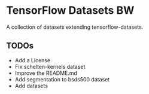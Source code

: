 # TensorFlow Datasets BW

A collection of datasets extending tensorflow-datasets.

## TODOs

* Add a License
* Fix schelten-kernels dataset
* Improve the README.md
* Add segmentation to bsds500 dataset
* Add datasets